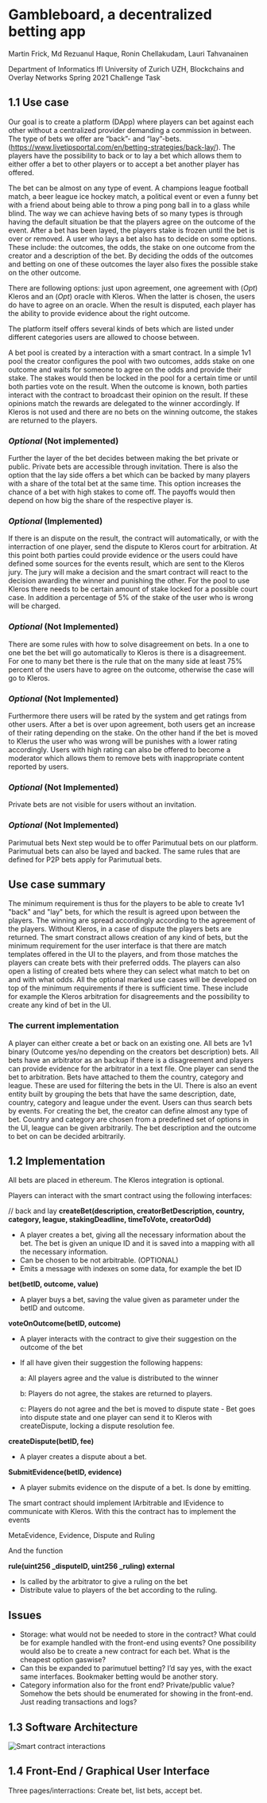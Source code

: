 # Gambleboard, a decentralized betting app

Martin Frick, Md Rezuanul Haque, Ronin Chellakudam, Lauri Tahvanainen

Department of Informatics IfI University of Zurich UZH, Blockchains and Overlay Networks Spring 2021 Challenge Task


## 1.1 Use case

Our goal is to create a platform (DApp) where players can bet against each other without a centralized provider demanding a commission in between. The type of bets we offer are “back”- and “lay”-bets. (https://www.livetipsportal.com/en/betting-strategies/back-lay/). The players have the possibility to back or to lay a bet which allows them to either offer a bet to other players or to accept a bet another player has offered.

The bet can be almost on any type of event. A champions league football match, a beer league ice hockey match, a political event or even a funny bet with a friend about being able to throw a ping pong ball in to a glass while blind. The way we can achieve having bets of so many types is through having the default situation be that the players agree on the outcome of the event. 
After a bet has been layed, the players stake is frozen until the bet is over or removed. A user who lays a bet also has to decide on some options. These include: the outcomes, the odds, the stake on one outcome from the creator and a description of the bet. By deciding the odds of the outcomes and betting on one of these outcomes the layer also fixes the possible stake on the other outcome. 

There are following options: just upon agreement, one agreement with  (*Opt*) Kleros and an (*Opt*) oracle with Kleros. When the latter is chosen, the users do have to agree on an oracle. When the result is disputed, each player has the ability to provide evidence about the right outcome.

The platform itself offers several kinds of bets which are listed under different categories users are allowed to choose between. 

A bet pool is created by a interaction with a smart contract. In a simple 1v1 pool the creator configures the pool with two outcomes, adds stake on one outcome and waits for someone to agree on the odds and provide their stake. The stakes would then be locked in the pool for a certain time or until both parties vote on the result. When the outcome is known, both parties interact with the contract to broadcast their opinion on the result. If these opinions match the rewards are delegated to the winner accordingly. If Kleros is not used and there are no bets on the winning outcome, the stakes are returned to the players.

### *Optional* (Not implemented)
Further the layer of the bet decides between making the bet private or public. Private bets are accessible through invitation. There is also the option that the lay side offers a bet which can be backed by many players with a share of the total bet at the same time. This option increases the chance of a bet with high stakes to come off. The payoffs would then depend on how big the share of the respective player is.

### *Optional* (Implemented)
If there is an dispute on the result, the contract will automatically, or with the interraction of one player, send the dispute to Kleros court for arbitration. At this point both parties could provide evidence or the users could have defined some sources for the events result, which are sent to the Kleros jury. The jury will make a decision and the smart contract will react to the decision awarding the winner and punishing the other. For the pool to use Kleros there needs to be certain amount of stake locked for a possible court case. In addition a percentage of 5% of the stake of the user who is wrong will be charged.

### *Optional* (Not Implemented)
There are some rules with how to solve disagreement on bets. In a one to one bet the bet will go automatically to Kleros is there is a disagreement. For one to many bet there is the rule that on the many side at least 75% percent of the users have to agree on the outcome, otherwise the case will go to Kleros.

### *Optional* (Not Implemented)
Furthermore there users will be rated by the system and get ratings from other users. After a bet is over upon agreement, both users get an increase of their rating depending on the stake. On the other hand if the bet is moved to Klerus the user who was wrong will be punishes with a lower rating accordingly. Users with high rating can also be offered to become a moderator which allows them to remove bets with inappropriate content reported by users.

### *Optional* (Not Implemented)
Private bets are not visible for users without an invitation.

### *Optional* (Not Implemented)
Parimutual bets
Next step would be to offer Parimutual bets on our platform. Parimutual bets can also be layed and backed. The same rules that are defined for P2P bets apply for Parimutual bets.

## Use case summary
The minimum requirement is thus for the players to be able to create 1v1 "back" and "lay" bets, for which the result is agreed upon between the players. The winning are spread accordingly according to the agreement of the players. Without Kleros, in a case of dispute the players bets are returned. The smart constract allows creation of any kind of bets, but the minimum requirement for the user interface is that there are match templates offered in the UI to the players, and from those matches the players can create bets with their preferred odds. The players can also open a listing of created bets where they can select what match to bet on and with what odds.
All the optional marked use cases will be developed on top of the minimum requirements if there is sufficient time. These include for example the Kleros arbitration for disagreements and the possibility to create any kind of bet in the UI.

### The current implementation
A player can either create a bet or back on an existing one. All bets are 1v1 binary (Outcome yes/no depending on the creators bet description) bets. All bets have an arbitrator as an backup if there is a disagreement and players can provide evidence for the arbitrator in a text file. One player can send the bet to arbitration. Bets have attached to them the country, category and league. These are used for filtering the bets in the UI. There is also an event entity built by grouping the bets that have the same description, date, country, category and league under the event. Users can thus search bets by events. For creating the bet, the creator can define almost any type of bet. Country and category are chosen from a predefined set of options in the UI, league can be given arbitrarily. The bet description and the outcome to bet on can be decided arbitrarily.

## 1.2 Implementation

All bets are placed in ethereum. The Kleros integration is optional.

Players can interact with the smart contract using the following interfaces:


// back and lay
**createBet(description,
            creatorBetDescription,
            country,
            category,
            league,
            stakingDeadline,
            timeToVote,
            creatorOdd)**
- A player creates a bet, giving all the necessary information about the bet. The bet is given an unique ID and it is saved into a mapping with all the necessary information.
- Can be chosen to be not arbitrable. (OPTIONAL)
- Emits a message with indexes on some data, for example the bet ID


**bet(betID, outcome, value)**
- A player buys a bet, saving the value given as parameter under the betID and outcome.

**voteOnOutcome(betID, outcome)**
- A player interacts with the contract to give their suggestion on the outcome of the bet
- If all have given their suggestion the following happens:
    
    a: All players agree and the value is distributed to the winner
    
    b: Players do not agree, the stakes are returned to players.
    
    c: Players do not agree and the bet is moved to dispute state
        - Bet goes into dispute state and one player can send it to Kleros with createDispute, locking a dispute resolution fee.

**createDispute(betID, fee)**
- A player creates a dispute about a bet.

**SubmitEvidence(betID, evidence)**
- A player submits evidence on the dispute of a bet. Is done by emitting.

The smart contract should implement IArbitrable and IEvidence to communicate with Kleros. 
With this the contract has to implement the events

MetaEvidence, Evidence, Dispute and Ruling

And the function

**rule(uint256 _disputeID, uint256 _ruling) external**
- Is called by the arbitrator to give a ruling on the bet
- Distribute value to players of the bet according to the ruling.

## Issues

- Storage: what would not be needed to store in the contract? What could be for example handled with the front-end using events? One possibility would also be to create a new contract for each bet. What is the cheapest option gaswise?
- Can this be expanded to parimutuel betting? I’d say yes, with the exact same interfaces. Bookmaker betting would be another story.
- Category information also for the front end? Private/public value? Somehow the bets should be enumerated for showing in the front-end. Just reading transactions and logs?


## 1.3 Software Architecture

![Smart contract interactions](https://github.com/LauriTahvanainen/GambleBoard/blob/main/documentation/diagram.png)

## 1.4 Front-End / Graphical User Interface

Three pages/interractions: Create bet, list bets, accept bet.
